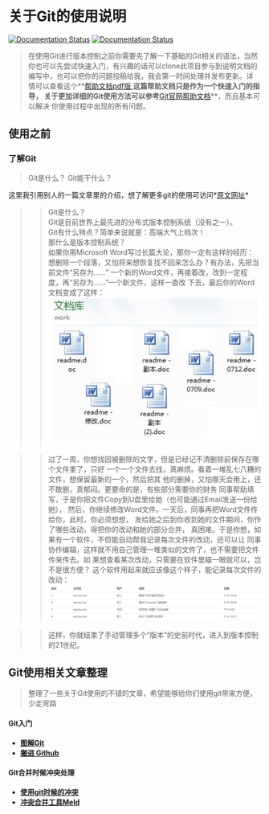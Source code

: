 # 关于Git的使用说明
[![Documentation Status](https://img.shields.io/badge/帮助文档-PDF-brightgreen.svg)](http://192.168.0.147:3000/test/FirstTestRepos/src/master/help-gogs.pdf) [![Documentation Status](https://img.shields.io/badge/帮助文档-Git官网-brightgreen.svg)](https://git-scm.com/book/zh/v2)
> 在使用Git进行版本控制之前你需要先了解一下基础的Git相关的语法，当然
你也可以先尝试快速入门，有兴趣的话可以clone此项目参与到说明文档的
编写中，也可以把你的问题投稿给我，我会第一时间处理并发布更新。详
情可以查看这个**[帮助文档pdf版](http://192.168.0.147:3000/test/FirstTestRepos/src/master/help-gogs.pdf)**,这篇帮助文档只是作为一个快速入门的指导，
关于更加详细的Git使用方法可以参考**[Git官网帮助文档](https://git-scm.com/book/zh/v2)**，而且基本可以解决
你使用过程中出现的所有问题。

## 使用之前
### 了解Git
> Git是什么？ Git能干什么？

这里我引用别人的一篇文章里的介绍，想了解更多git的使用可访问*[原文网址](https://www.liaoxuefeng.com/wiki/0013739516305929606dd18361248578c67b8067c8c017b000/001373962845513aefd77a99f4145f0a2c7a7ca057e7570000)*
>> Git是什么？<br/>
Git是目前世界上最先进的分布式版本控制系统（没有之一）。<br/>
Git有什么特点？简单来说就是：高端大气上档次！<br/>
那什么是版本控制系统？<br/>
如果你用Microsoft Word写过长篇大论，那你一定有这样的经历：<br/>
想删除一个段落，又怕将来想恢复找不回来怎么办？有办法，先把当前文件“另存为……”
一个新的Word文件，再接着改，改到一定程度，再“另存为……”一个新文件，这样一直改
下去，最后你的Word文档变成了这样：<br/>
![img1](./img/1.png)

>> 过了一周，你想找回被删除的文字，但是已经记不清删除前保存在哪个文件里了，只好
一个一个文件去找，真麻烦。看着一堆乱七八糟的文件，想保留最新的一个，然后把其
他的删掉，又怕哪天会用上，还不敢删，真郁闷。更要命的是，有些部分需要你的财务
同事帮助填写，于是你把文件Copy到U盘里给她（也可能通过Email发送一份给她），
然后，你继续修改Word文件。一天后，同事再把Word文件传给你，此时，你必须想想，
发给她之后到你收到她的文件期间，你作了哪些改动，得把你的改动和她的部分合并，
真困难。于是你想，如果有一个软件，不但能自动帮我记录每次文件的改动，还可以让
同事协作编辑，这样就不用自己管理一堆类似的文件了，也不需要把文件传来传去。如
果想查看某次改动，只需要在软件里瞄一眼就可以，岂不是很方便？
> 这个软件用起来就应该像这个样子，能记录每次文件的改动：<br/>
![img2](./img/2.png)

>> 这样，你就结束了手动管理多个“版本”的史前时代，进入到版本控制的21世纪。

## Git使用相关文章整理
> 整理了一些关于Git使用的不错的文章，希望能够给你们使用git带来方便，少走弯路

#### Git入门
* **[图解Git](http://marklodato.github.io/visual-git-guide/index-zh-cn.html)**
* **[搬进 Github](http://gitbeijing.com/)**

#### Git合并时候冲突处理
* **[使用git时候的冲突](https://www.cnblogs.com/dfyg-xiaoxiao/p/6938904.html)**
* **[冲突合并工具Meld](http://meldmerge.org/)**
